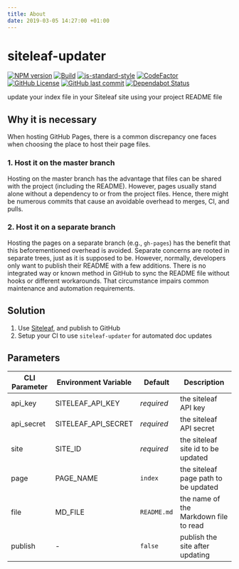 ```yaml
---
title: About
date: 2019-03-05 14:27:00 +01:00
---
```


# siteleaf-updater

[![NPM version](https://img.shields.io/npm/v/siteleaf-updater.svg)](https://www.npmjs.com/package/siteleaf-updater)
[![Build](https://travis-ci.com/gofunky/siteleaf-updater.svg?branch=master)](https://travis-ci.com/gofunky/siteleaf-updater)
[![js-standard-style](https://img.shields.io/badge/code%20style-standard-brightgreen.svg)](http://standardjs.com/)
[![CodeFactor](https://www.codefactor.io/repository/github/gofunky/siteleaf-updater/badge)](https://www.codefactor.io/repository/github/gofunky/siteleaf-updater)
[![GitHub License](https://img.shields.io/github/license/gofunky/siteleaf-updater.svg)](https://github.com/gofunky/siteleaf-updater/blob/master/LICENSE)
[![GitHub last commit](https://img.shields.io/github/last-commit/gofunky/siteleaf-updater.svg)](https://github.com/gofunky/siteleaf-updater/commits/master)
[![Dependabot Status](https://api.dependabot.com/badges/status?host=github&repo=gofunky/siteleaf-updater)](https://dependabot.com)

update your index file in your Siteleaf site using your project README file

## Why it is necessary

When hosting GitHub Pages, there is a common discrepancy one faces when choosing the place to host their page files.

### 1. Host it on the master branch

Hosting on the master branch has the advantage that files can be shared with the project (including the README).
However, pages usually stand alone without a dependency to or from the project files.
Hence, there might be numerous commits that cause an avoidable overhead to merges, CI, and pulls.

### 2. Host it on a separate branch

Hosting the pages on a separate branch (e.g., `gh-pages`) has the benefit that this beforementioned overhead is avoided.
Separate concerns are rooted in separate trees, just as it is supposed to be.
However, normally, developers only want to publish their README with a few additions.
There is no integrated way or known method in GitHub to sync the README file without hooks or different workarounds.
That circumstance impairs common maintenance and automation requirements.

## Solution

1. Use [Siteleaf](https://www.siteleaf.com/), and publish to GitHub
2. Setup your CI to use `siteleaf-updater` for automated doc updates

## Parameters

| CLI Parameter | Environment Variable | Default | Description |
| ------ | ------ | ------ | ------ | 
| api_key | SITELEAF_API_KEY | *required* | the siteleaf API key | 
| api_secret | SITELEAF_API_SECRET | *required* | the siteleaf API secret | 
| site | SITE_ID | *required* | the siteleaf site id to be updated | 
| page | PAGE_NAME | `index` | the siteleaf page path to be updated | 
| file | MD_FILE | `README.md` | the name of the Markdown file to read | 
| publish | - | `false` | publish the site after updating |
